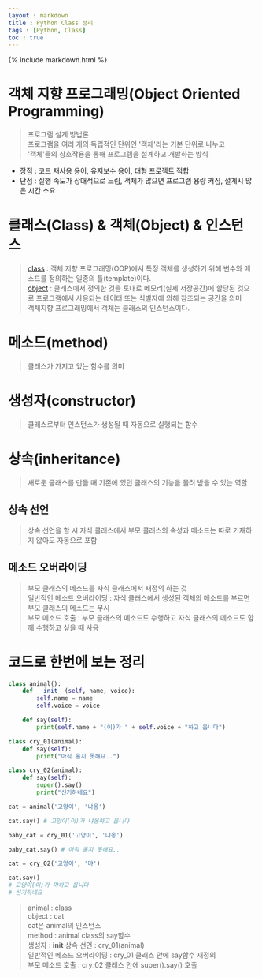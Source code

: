 ```yaml
---
layout : markdown
title : Python Class 정리
tags : [Python, Class]
toc : true
---
```

{% include markdown.html %}

# 객체 지향 프로그래밍(Object Oriented Programming)

> 프로그램 설계 방법론  
> 프로그램을 여러 개의 독립적인 단위인 '객체'라는 기본 단위로 나누고  
> '객체'들의 상호작용을 통해 프로그램을 설계하고 개발하는 방식

- 장점 : 코드 재사용 용이, 유지보수 용이, 대형 프로젝트 적합
- 단점 : 실행 속도가 상대적으로 느림, 객체가 많으면 프로그램 용량 커짐, 설계시 많은 시간 소요

# 클래스(Class) & 객체(Object) & 인스턴스

> [class](https://ko.wikipedia.org/wiki/%ED%81%B4%EB%9E%98%EC%8A%A4_(%EC%BB%B4%ED%93%A8%ED%84%B0_%ED%94%84%EB%A1%9C%EA%B7%B8%EB%9E%98%EB%B0%8D)) : 객체 지향 프로그래밍(OOP)에서 특정 객체를 생성하기 위해 변수와 메소드를 정의하는 일종의 틀(template)이다.  
> [object](https://ko.wikipedia.org/wiki/%EA%B0%9D%EC%B2%B4_(%EC%BB%B4%ED%93%A8%ED%84%B0_%EA%B3%BC%ED%95%99)) : 클래스에서 정의한 것을 토대로 메모리(실제 저장공간)에 할당된 것으로 프로그램에서 사용되는 데이터 또는 식별자에 의해 참조되는 공간을 의미  
> 객체지향 프로그래밍에서 객체는 클래스의 인스턴스이다.

# 메소드(method)

> 클래스가 가지고 있는 함수를 의미

# 생성자(constructor)

> 클래스로부터 인스턴스가 생성될 때 자동으로 실행되는 함수

# 상속(inheritance)

> 새로운 클래스를 만들 때 기존에 있던 클래스의 기능을 물려 받을 수 있는 역할

## 상속 선언

> 상속 선언을 할 시 자식 클래스에서 부모 클래스의 속성과 메소드는 따로 기재하지 않아도 자동으로 포함

## 메소드 오버라이딩

> 부모 클래스의 메소드를 자식 클래스에서 재정의 하는 것  
> 일반적인 메소드 오버라이딩 : 자식 클래스에서 생성된 객체의 메소드를 부르면 부모 클래스의 메소드는 무시  
> 부모 메소드 호출 : 부모 클래스의 메소드도 수행하고 자식 클래스의 메소드도 함께 수행하고 싶을 때 사용

# 코드로 한번에 보는 정리

```python
class animal():
    def __init__(self, name, voice):
        self.name = name
        self.voice = voice

    def say(self):
        print(self.name + "(이)가 " + self.voice + "하고 웁니다")

class cry_01(animal):
    def say(self):
        print("아직 울지 못해요..")

class cry_02(animal):
    def say(self):
        super().say()
        print("신기하네요")

cat = animal('고양이', '냐옹')

cat.say() # 고양이(이)가 냐옹하고 웁니다

baby_cat = cry_01('고양이', '냐옹')

baby_cat.say() # 아직 울지 못해요..

cat = cry_02('고양이', '먀')

cat.say()
# 고양이(이)가 먀하고 웁니다
# 신기하네요
```
> animal : class  
> object : cat  
> cat은 animal의 인스턴스  
> method : animal class의 say함수  
> 생성자 : __init__
> 상속 선언 : cry_01(animal)  
> 일반적인 메소드 오버라이딩 : cry_01 클래스 안에 say함수 재정의  
> 부모 메소드 호출 : cry_02 클래스 안에 super().say() 호출
